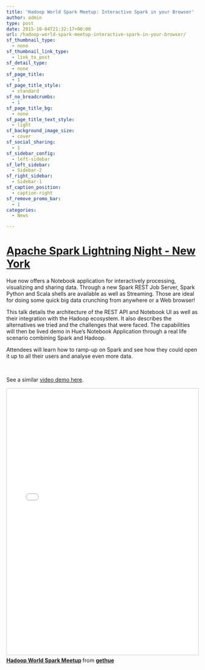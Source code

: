 ```yaml
---
title: 'Hadoop World Spark Meetup: Interactive Spark in your Browser'
author: admin
type: post
date: 2015-10-04T21:32:17+00:00
url: /hadoop-world-spark-meetup-interactive-spark-in-your-browser/
sf_thumbnail_type:
  - none
sf_thumbnail_link_type:
  - link_to_post
sf_detail_type:
  - none
sf_page_title:
  - 1
sf_page_title_style:
  - standard
sf_no_breadcrumbs:
  - 1
sf_page_title_bg:
  - none
sf_page_title_text_style:
  - light
sf_background_image_size:
  - cover
sf_social_sharing:
  - 1
sf_sidebar_config:
  - left-sidebar
sf_left_sidebar:
  - Sidebar-2
sf_right_sidebar:
  - Sidebar-1
sf_caption_position:
  - caption-right
sf_remove_promo_bar:
  - 1
categories:
  - News

---
```

# [Apache Spark Lightning Night - New York][1]

Hue now offers a Notebook application for interactively processing, visualizing and sharing data. Through a new <span class="il">Spark</span> REST Job Server, <span class="il">Spark</span> Python and Scala shells are available as well as Streaming. Those are ideal for doing some quick big data crunching from anywhere or a Web browser!

<p dir="ltr">
  This talk details the architecture of the REST API and Notebook UI as well as their integration with the Hadoop ecosystem. It also describes the alternatives we tried and the challenges that were faced. The capabilities will then be lived demo in Hue’s Notebook Application through a real life scenario combining <span class="il">Spark</span> and Hadoop.
</p>

Attendees will learn how to ramp-up on <span class="il">Spark</span> and see how they could open it up to all their users and analyse even more data.

&nbsp;

See a similar [video demo here][2].

<div class="yj6qo ajU">
  <div id=":324" class="ajR" tabindex="0" data-tooltip="Show trimmed content">
    <img class="ajT" src="https://ssl.gstatic.com/ui/v1/icons/mail/images/cleardot.gif" alt="" />
  </div>
</div>

 <iframe style="border: 1px solid #CCC; border-width: 1px; margin-bottom: 5px; max-width: 100%;" src="//www.slideshare.net/slideshow/embed_code/key/NxAi7RN1Kr4Mkt" width="900" height="700" frameborder="0" marginwidth="0" marginheight="0" scrolling="no" allowfullscreen="allowfullscreen"></iframe>

<div style="margin-bottom: 5px;">
  <strong> <a title="Hadoop World Spark Meetup" href="//www.slideshare.net/gethue/hadoop-world-spark-meetup" target="_blank" rel="noopener noreferrer">Hadoop World Spark Meetup</a> </strong> from <strong><a href="//www.slideshare.net/gethue" target="_blank" rel="noopener noreferrer">gethue</a></strong>
</div>

&nbsp;

&nbsp;

 [1]: http://www.meetup.com/Spark-Lightning-Talks/events/224054845/?a=uc1_te&_af_eid=224054845&_af=event
 [2]: https://gethue.com/bay-area-bike-share-data-analysis-with-spark-notebook-part-2/
